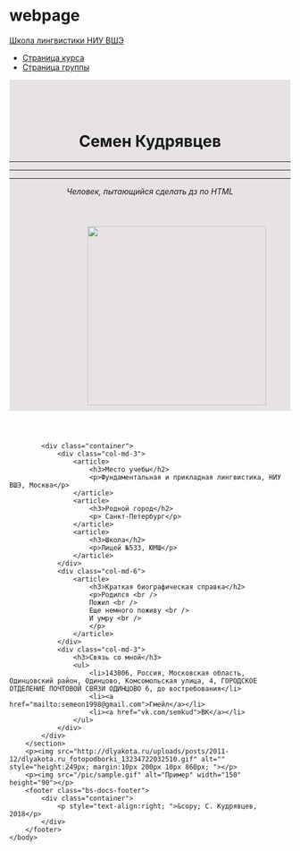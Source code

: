 # webpage
<!DOCTYPE html>

<html>
	<head>
		<title>Личная страница Семена Кудрявцева</title>
	 	<meta name="viewport" content="width=device-width, initial-scale=1.5">
		<meta charset="utf-8">
		<meta name="description" content="Личная страница и контакты">
		<!-- Bootstrap Core CSS -->
    	<link href="https://maxcdn.bootstrapcdn.com/bootstrap/3.3.7/css/bootstrap.min.css" rel="stylesheet" media="screen">
	</head>
	<body>
		<nav id="mainNav" class="navbar navbar-default navbar-fixed-top navbar-custom">
			<div class="container"> 
				<div class="navbar-header"> 
					<a href="https://ling.hse.ru/" class="navbar-brand">Школа лингвистики НИУ ВШЭ</a> 
				</div> 
				<nav class="collapse navbar-collapse" id="bs-navbar"> 
					<ul class="nav navbar-nav navbar-right"> 
						<li> <a href="https://lingvocodes.github.io/HSEinfo/ba-ling-2018/index.html">Страница курса</a> </li> 
						<li> <a href="https://lingvocodes.github.io/HSEinfo/ba-ling-2018/baling_2018_1.html">Страница группы</a> </li> 
					</ul>
				</nav> 
			</div>
		</nav>
		<header style="background-color: rgb(231,227,228); padding-top:20px; "> 
			<div class="container"> 
				<div class="row">
					<div class="col-md-4">
						<br/><br/>
						<h1>Семен Кудрявцев</h1>
						<hr>
						<hr>
						<hr>
						<p><i>Человек, пытающийся сделать дз по HTML</i></p> 
	                </div>
					<div class="col-md-4">
        	            <img src="https://pp.userapi.com/c850136/v850136896/2b9cc/gqbqp48QcC8.jpg" title="semkud.jpg" alt="" style="height:320px; margin:40px 200px 10px 140px; " >
					</div>
	            </div>
			</div>
		</header>
		<section id="portfolio">
		
			<div class="container">
				<div class="col-md-3">
					<article>
						<h3>Место учебы</h2>
						<p>Фундаментальная и прикладная лингвистика, НИУ ВШЭ, Москва</p>
					</article>
					<article>
						<h3>Родной город</h2>
						<p> Санкт-Петербург</p>
					</article>
					<article>
						<h3>Школа</h2>
						<p>Лицей №533, ЮМШ</p>
					</article>
				</div>
				<div class="col-md-6">
					<article>
						<h3>Краткая биографическая справка</h2>
						<p>Родился <br />
						Пожил <br />
						Еще немного поживу <br />
						И умру <br />
						</p>
					</article>
				</div>
				<div class="col-md-3">
					<h3>Связь со мной</h3>
					<ul>
						<li>143006, Россия, Московская область, Одинцовский район, Одинцово, Комсомольская улица, 4, ГОРОДСКОЕ ОТДЕЛЕНИЕ ПОЧТОВОЙ СВЯЗИ ОДИНЦОВО 6, до востребования</li>
						<li><a href="mailto:semeon1998@gmail.com">Гмейл</a></li>
						<li><a href="vk.com/semkud">ВК</a></li>
					</ul>
				</div>
			</div>
		</section>
		<p><img src="http://dlyakota.ru/uploads/posts/2011-12/dlyakota.ru_fotopodborki_13234722032510.gif" alt="" style="height:249px; margin:10px 200px 10px 860px; "></p>
		<p><img src="/pic/sample.gif" alt="Пример" width="150" height="90"></p>
		<footer class="bs-docs-footer"> 
			<div class="container"> 
				<p style="text-align:right; ">&copy; С. Кудрявцев, 2018</p> 
			</div>
		</footer>
	</body>
</html>
